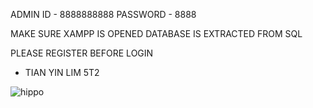 ADMIN ID - 8888888888
PASSWORD - 8888

MAKE SURE XAMPP IS OPENED
DATABASE IS EXTRACTED FROM SQL

PLEASE REGISTER BEFORE LOGIN
- TIAN YIN LIM 5T2

![hippo](https://media.giphy.com/media/v1.Y2lkPTc5MGI3NjExc2ZnYzQ2aDVtb3JueHJsZXlhODM0YmRjaGl0dnZvYWg2amF6bGswMSZlcD12MV9naWZzX3NlYXJjaCZjdD1n/yASFCj2K0MGeASqSom/giphy.gif)

